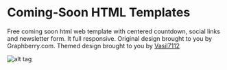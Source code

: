 # Coming-Soon HTML Templates
Free coming soon html web template with centered countdown, social links and newsletter form. It full responsive. Original design brought to you by Graphberry.com. Themed design brought to you by [Vasil7112](https://www.vasil7112.com)

![alt tag](http://localhost:8082/assets/images/portfolio/Coming-Soon-HTML-Template-TF2.JPG)
